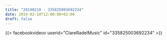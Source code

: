 ```yaml
---
title: "20190210 - 335825003692234"
date: 2019-02-10T12:00:00+02:00
draft: false
---
```


{{< facebookvideov userid="ClareRadelMusic" id="335825003692234" >}}